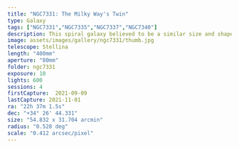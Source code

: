 ```yaml
---
title: "NGC7331: The Milky Way's Twin"
type: Galaxy
tags: ["NGC7331","NGC7335","NGC7337","NGC7340"]
description: This spiral galaxy believed to be a similar size and shape as the Milky Way shares its field of view with several other galaxies.
image: assets/images/gallery/ngc7331/thumb.jpg
telescope: Stellina
length: "400mm"
aperture: "80mm"
folder: ngc7331
exposure: 10
lights: 600
sessions: 4
firstCapture:  2021-09-09
lastCapture: 2021-11-01
ra: "22h 37m 1.5s"
dec: "+34° 26' 44.331"
size: "54.832 x 31.704 arcmin"
radius: "0.528 deg"
scale: "0.412 arcsec/pixel"
---
```

